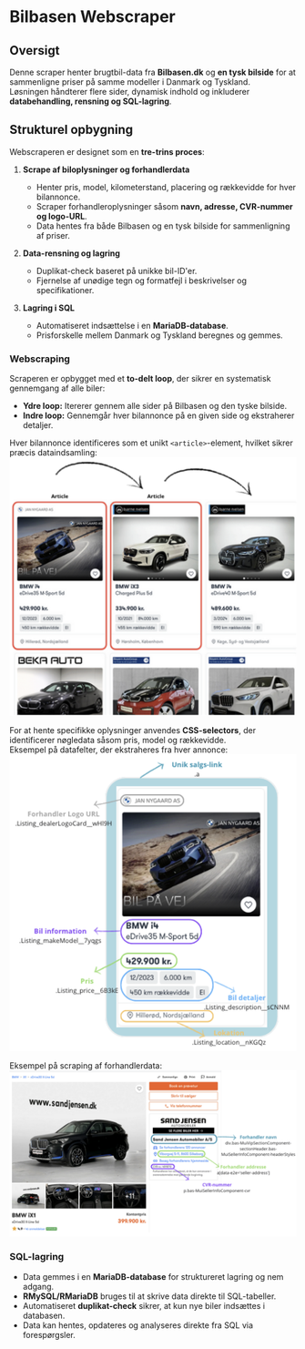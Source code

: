 # Bilbasen Webscraper

## Oversigt
Denne scraper henter brugtbil-data fra **Bilbasen.dk** og **en tysk bilside** for at sammenligne priser på samme modeller i Danmark og Tyskland.  
Løsningen håndterer flere sider, dynamisk indhold og inkluderer **databehandling, rensning og SQL-lagring**.

## Strukturel opbygning
Webscraperen er designet som en **tre-trins proces**:

1. **Scrape af biloplysninger og forhandlerdata**  
   - Henter pris, model, kilometerstand, placering og rækkevidde for hver bilannonce.  
   - Scraper forhandleroplysninger såsom **navn, adresse, CVR-nummer og logo-URL**.  
   - Data hentes fra både Bilbasen og en tysk bilside for sammenligning af priser.  

2. **Data-rensning og lagring**  
   - Duplikat-check baseret på unikke bil-ID'er.  
   - Fjernelse af unødige tegn og formatfejl i beskrivelser og specifikationer.  

3. **Lagring i SQL**  
   - Automatiseret indsættelse i en **MariaDB-database**.  
   - Prisforskelle mellem Danmark og Tyskland beregnes og gemmes.  


### Webscraping 
Scraperen er opbygget med et **to-delt loop**, der sikrer en systematisk gennemgang af alle biler:

- **Ydre loop:** Itererer gennem alle sider på Bilbasen og den tyske bilside.
- **Indre loop:** Gennemgår hver bilannonce på en given side og ekstraherer detaljer.

Hver bilannonce identificeres som et unikt `<article>`-element, hvilket sikrer præcis dataindsamling:  
![Bilannonce struktur](Images/Articles.png)

For at hente specifikke oplysninger anvendes **CSS-selectors**, der identificerer nøgledata såsom pris, model og rækkevidde.  
Eksempel på datafelter, der ekstraheres fra hver annonce:  
![HTML-elementer i bilannonce](Images/Article_info.png)


Eksempel på scraping af forhandlerdata:  
![Forhandler data scraping](Images/Car_dealer.png)

### SQL-lagring
- Data gemmes i en **MariaDB-database** for struktureret lagring og nem adgang.
- **RMySQL/RMariaDB** bruges til at skrive data direkte til SQL-tabeller.
- Automatiseret **duplikat-check** sikrer, at kun nye biler indsættes i databasen.
- Data kan hentes, opdateres og analyseres direkte fra SQL via forespørgsler.
